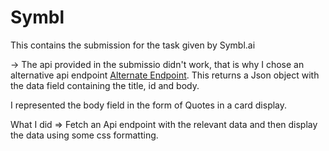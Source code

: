 # Symbl

This contains the submission for the task given by Symbl.ai 

-> The api provided in the submissio didn't work, that is why I chose an alternative api endpoint [Alternate Endpoint](https://jsonplaceholder.typicode.com/posts). This returns a Json object with the data field containing the title, id and body. 

I represented the body field in the form of Quotes in a card display.

What I did => Fetch an Api endpoint with the relevant data and then display the data using some css formatting.
